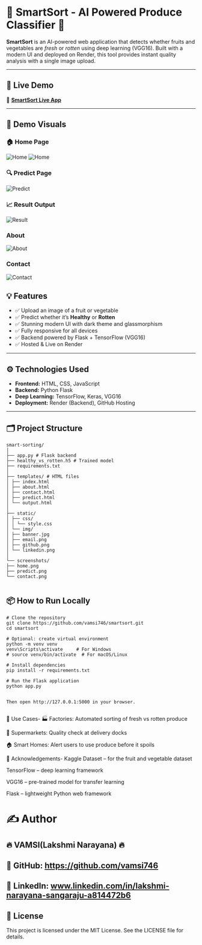 # 🥦 SmartSort - AI Powered Produce Classifier 🍎

**SmartSort** is an AI-powered web application that detects whether fruits and vegetables are *fresh* or *rotten* using deep learning (VGG16). Built with a modern UI and deployed on Render, this tool provides instant quality analysis with a single image upload.

---

## 🚀 Live Demo

🔗 **[SmartSort Live App](https://smartsort-backend.onrender.com)**

---

## 📸 Demo Visuals

### 🏠 Home Page  
![Home](https://raw.githubusercontent.com/vamsi746/smartsort/main/static/img/home1.JPG)
![Home](https://raw.githubusercontent.com/vamsi746/smartsort/main/static/img/home2.JPG)

### 🔍 Predict Page  
![Predict](https://raw.githubusercontent.com/vamsi746/smartsort/main/static/img/predict.JPG)

### 📈 Result Output  
![Result](https://raw.githubusercontent.com/vamsi746/smartsort/main/static/img/result.JPG)

### About
![About](https://raw.githubusercontent.com/vamsi746/smartsort/main/static/img/about.JPG)

### Contact
![Contact](https://raw.githubusercontent.com/vamsi746/smartsort/main/static/img/contact.JPG)


## 💡 Features

- ✅ Upload an image of a fruit or vegetable  
- ✅ Predict whether it’s **Healthy** or **Rotten**  
- ✅ Stunning modern UI with dark theme and glassmorphism  
- ✅ Fully responsive for all devices  
- ✅ Backend powered by Flask + TensorFlow (VGG16)  
- ✅ Hosted & Live on Render

---

## ⚙️ Technologies Used

- **Frontend:** HTML, CSS, JavaScript  
- **Backend:** Python Flask  
- **Deep Learning:** TensorFlow, Keras, VGG16  
- **Deployment:** Render (Backend), GitHub Hosting  

---
## 🗂️ Project Structure
```
smart-sorting/
│
├── app.py # Flask backend
├── healthy_vs_rotten.h5 # Trained model
├── requirements.txt
│
├── templates/ # HTML files
│ ├── index.html
│ ├── about.html
│ ├── contact.html
│ ├── predict.html
│ └── output.html
│
├── static/
│ ├── css/
│ │ └── style.css
│ └── img/
│ ├── banner.jpg
│ ├── email.png
│ ├── github.png
│ └── linkedin.png
│
└── screenshots/
├── home.png
├── predict.png
└── contact.png


```


## 📦 How to Run Locally
```
# Clone the repository
git clone https://github.com/vamsi746/smartsort.git
cd smartsort

# Optional: create virtual environment
python -m venv venv
venv\Scripts\activate     # For Windows
# source venv/bin/activate  # For macOS/Linux

# Install dependencies
pip install -r requirements.txt

# Run the Flask application
python app.py


Then open http://127.0.0.1:5000 in your browser.


```
🎯 Use Cases-
🏭 Factories: Automated sorting of fresh vs rotten produce

🛒 Supermarkets: Quality check at delivery docks

🏠 Smart Homes: Alert users to use produce before it spoils

🙌 Acknowledgements-
Kaggle Dataset – for the fruit and vegetable dataset

TensorFlow – deep learning framework

VGG16 – pre-trained model for transfer learning

Flask – lightweight Python web framework

# ✍️ Author
## 🔥 VAMSI(Lakshmi Narayana) 🔥
## 🔗 GitHub: https://github.com/vamsi746
## 🔗 LinkedIn: www.linkedin.com/in/lakshmi-narayana-sangaraju-a814472b6

## 📜 License
This project is licensed under the MIT License. See the LICENSE file for details.
